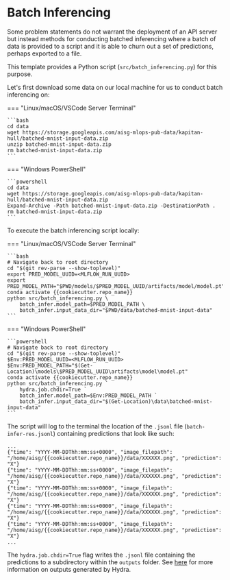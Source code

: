 # Batch Inferencing

Some problem statements do not warrant the deployment of an API server
but instead methods for conducting batched inferencing where a batch
of data is provided to a script and it is able to churn out a set of
predictions, perhaps exported to a file.

This template provides a Python script (`src/batch_inferencing.py`) for
this purpose.

Let's first download some data on our local machine for us to conduct
batch inferencing on:

=== "Linux/macOS/VSCode Server Terminal"

    ```bash
    cd data
    wget https://storage.googleapis.com/aisg-mlops-pub-data/kapitan-hull/batched-mnist-input-data.zip
    unzip batched-mnist-input-data.zip
    rm batched-mnist-input-data.zip
    ```

=== "Windows PowerShell"

    ```powershell
    cd data
    wget https://storage.googleapis.com/aisg-mlops-pub-data/kapitan-hull/batched-mnist-input-data.zip
    Expand-Archive -Path batched-mnist-input-data.zip -DestinationPath .
    rm batched-mnist-input-data.zip
    ```

To execute the batch inferencing script locally:

=== "Linux/macOS/VSCode Server Terminal"

    ```bash
    # Navigate back to root directory
    cd "$(git rev-parse --show-toplevel)"
    export PRED_MODEL_UUID=<MLFLOW_RUN_UUID>
    export PRED_MODEL_PATH="$PWD/models/$PRED_MODEL_UUID/artifacts/model/model.pt"
    conda activate {{cookiecutter.repo_name}}
    python src/batch_inferencing.py \
        batch_infer.model_path=$PRED_MODEL_PATH \
        batch_infer.input_data_dir="$PWD/data/batched-mnist-input-data"
    ```

=== "Windows PowerShell"

    ```powershell
    # Navigate back to root directory
    cd "$(git rev-parse --show-toplevel)"
    $Env:PRED_MODEL_UUID=<MLFLOW_RUN_UUID>
    $Env:PRED_MODEL_PATH="$(Get-Location)\models\$PRED_MODEL_UUID\artifacts\model\model.pt"
    conda activate {{cookiecutter.repo_name}}
    python src/batch_inferencing.py `
        hydra.job.chdir=True `
        batch_infer.model_path=$Env:PRED_MODEL_PATH `
        batch_infer.input_data_dir="$(Get-Location)\data\batched-mnist-input-data"
    ```

The script will log to the terminal the location of the
`.jsonl` file (`batch-infer-res.jsonl`) containing predictions that
look like such:

```jsonl
...
{"time": "YYYY-MM-DDThh:mm:ss+0000", "image_filepath": "/home/aisg/{{cookiecutter.repo_name}}/data/XXXXXX.png", "prediction": "X"}
{"time": "YYYY-MM-DDThh:mm:ss+0000", "image_filepath": "/home/aisg/{{cookiecutter.repo_name}}/data/XXXXXX.png", "prediction": "X"}
{"time": "YYYY-MM-DDThh:mm:ss+0000", "image_filepath": "/home/aisg/{{cookiecutter.repo_name}}/data/XXXXXX.png", "prediction": "X"}
{"time": "YYYY-MM-DDThh:mm:ss+0000", "image_filepath": "/home/aisg/{{cookiecutter.repo_name}}/data/XXXXXX.png", "prediction": "X"}
{"time": "YYYY-MM-DDThh:mm:ss+0000", "image_filepath": "/home/aisg/{{cookiecutter.repo_name}}/data/XXXXXX.png", "prediction": "X"}
...
```

The `hydra.job.chdir=True` flag writes the `.jsonl` file containing
the predictions to a subdirectory within the `outputs` folder. See 
[here] for more information on outputs generated by Hydra.

[here]: https://hydra.cc/docs/tutorials/basic/running_your_app/working_directory/